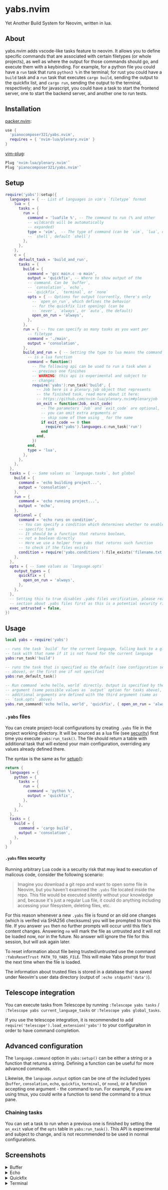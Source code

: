 # yabs.nvim

Yet Another Build System for Neovim, written in lua.

<!-- ![screenshot](./screenshot.png) -->

## About

yabs.nvim adds vscode-like tasks feature to neovim. It allows you to define specific commands that are associated with certain filetypes (or whole projects), as well as where the output for those commands should go, and execute them with a keybinding. For example, for a python file you could have a `run` task that runs `python3 %` in the terminal; for rust you could have a `build` task and a `run` task that executes `cargo build`, sending the output to the quickfix list, and `cargo run`, sending the output to the terminal, respectively; and for javascript, you could have a task to start the frontend server, one to start the backend server, and another one to run tests.

## Installation

[packer.nvim](https://github.com/wbthomason/packer.nvim):

```lua
use {
  'pianocomposer321/yabs.nvim',
  requires = { 'nvim-lua/plenary.nvim' }
}
```

[vim-plug](https://github.com/junegunn/vim-plug):

```lua
Plug 'nvim-lua/plenary.nvim'`
Plug 'pianocomposer321/yabs.nvim'`
```

## Setup

```lua
require('yabs'):setup({
  languages = { -- List of languages in vim's `filetype` format
    lua = {
      tasks = {
        run = {
          command = 'luafile %', -- The command to run (% and other
          -- wildcards will be automatically
          -- expanded)
          type = 'vim',  -- The type of command (can be `vim`, `lua`, or
          -- `shell`, default `shell`)
        },
      },
    },
    c = {
      default_task = 'build_and_run',
      tasks = {
        build = {
          command = 'gcc main.c -o main',
          output = 'quickfix', -- Where to show output of the
          -- command. Can be `buffer`,
          -- `consolation`, `echo`,
          -- `quickfix`, `terminal`, or `none`
          opts = { -- Options for output (currently, there's only
            -- `open_on_run`, which defines the behavior
            -- for the quickfix list opening) (can be
            -- `never`, `always`, or `auto`, the default)
            open_on_run = 'always',
          },
        },
        run = { -- You can specify as many tasks as you want per
          -- filetype
          command = './main',
          output = 'consolation',
        },
        build_and_run = { -- Setting the type to lua means the command
          -- is a lua function
          command = function()
            -- The following api can be used to run a task when a
            -- previous one finishes
            -- WARNING: this api is experimental and subject to
            -- changes
            require('yabs'):run_task('build', {
              -- Job here is a plenary.job object that represents
              -- the finished task, read more about it here:
              -- https://github.com/nvim-lua/plenary.nvim#plenaryjob
              on_exit = function(Job, exit_code)
                -- The parameters `Job` and `exit_code` are optional,
                -- you can omit extra arguments or
                -- skip some of them using _ for the name
                if exit_code == 0 then
                  require('yabs').languages.c:run_task('run')
                end
              end,
            })
          end,
          type = 'lua',
        },
      },
    },
  },
  tasks = { -- Same values as `language.tasks`, but global
    build = {
      command = 'echo building project...',
      output = 'consolation',
    },
    run = {
      command = 'echo running project...',
      output = 'echo',
    },
    optional = {
      command = 'echo runs on condition',
      -- You can specify a condition which determines whether to enable a
      -- specific task
      -- It should be a function that returns boolean,
      -- not a boolean directly
      -- Here we use a helper from yabs that returns such function
      -- to check if the files exists
      condition = require('yabs.conditions').file_exists('filename.txt'),
    },
  },
  opts = { -- Same values as `language.opts`
    output_types = {
      quickfix = {
        open_on_run = 'always',
      },
    },
  },
  -- Setting this to true disables .yabs files verification, please read the
  -- section about .yabs files first as this is a potential security risk.
  exec_untrusted = false,
})
```

## Usage

```lua
local yabs = require('yabs')

-- runs the task `build` for the current language, falling back to a global
-- task with that name if it is not found for the current language
yabs:run_task('build')

-- runs the task that is specified as the default (see configuration section
-- above), or the first one if not specified
yabs:run_default_task()

-- Run command `echo hello, world` directly. Output is specified by the second
-- argument (same possible values as `output` option for tasks above), and
-- additional arguments are defined with the third argument (same as
-- `task.opts` above)
yabs.run_command('echo hello, world', 'quickfix', { open_on_run = 'always' })
```

### `.yabs` files

You can create project-local configurations by creating `.yabs` file
in the project working directory. It will be sourced as a lua file
(see [security](#.yabs-files-security)) first time you execute `yabs:run_task()`.
The file should return a table with additional task that will extend your main
configuration, overriding any values already defined there.

The syntax is the same as for [setup()](#setup):

```lua
return {
  languages = {
    python = {
      tasks = {
        run = {
          command = 'python %',
          output = 'quickfix',
        },
      },
    },
  },
  tasks = {
    build = {
      command = 'cargo build',
      output = 'consolation',
    },
  }
}
```

#### `.yabs` files security

Running arbitrary Lua code is a security risk that may lead to execution
of malicous code, consider the following scenario:

> Imagine you download a git repo and want to open some file in Neovim,
> but you haven't examined the `.yabs` file located inside the repo. This
> file would be executed silently without your knowledge and, because it's
> just a regular Lua file, it could do anything including accessing your
> filesystem, deleting files, etc.

For this reason whenever a new `.yabs` file is found or an old one changes
(which is verifed via SHA256 checksums) you will be prompted to trust this
file. If you answer `yes` then no further prompts will occur until this file's
content changes. Answering `no` will mark the file as untrusted and it will
not be loaded now, nor in the future. No answer will ignore the file for this
session, but will ask again later.

To reset information about file being trusted/untrusted use the command
`:YabsResetTrust PATH_TO_YABS_FILE`. This will make Yabs prompt for trust
the next time when the file is loaded.

The information about trusted files is stored in a database that is saved
under Neovim's user data directory (output of `:echo stdpath('data')`).

## Telescope integration

You can execute tasks from Telescope by running `:Telescope yabs tasks` / `:Telescope yabs current_language_tasks` or `:Telescope yabs global_tasks`.

If you use the telescope integration, it is recommended to add `require('telescope').load_extension('yabs')` to your configuraiton in order to have command completion.

## Advanced configuration

The `language.command` option in `yabs:setup()` can be either a string or a function that returns a string. Defining a function can be useful for more advanced commands.

Likewise, the `language.output` option can be one of the included types (`buffer`, `consolation`, `echo`, `quickfix`, `terminal`, or `none`), or a function accepting one argument - the command to run. For example, if you are using tmux, you could write a function to send the command to a tmux pane.

### Chaining tasks

You can set a task to run when a previous one is finished by setting the `on_exit`
value of the `opts` table in `yabs:run_task()`. This API is experimental and
subject to change, and is not recommended to be used in normal configurations.

## Screenshots

<details>
<summary>Buffer</summary>

![buffer](./buffer.png)

</details>

<details>
<summary>Echo</summary>

![echo](./echo.png)

</details>

<details>
<summary>Quickfix</summary>

![quickfix](./quickfix.png)

</details>

<details>
<summary>Terminal</summary>

![termina](./terminal.png)

</details>
<!-- ![screenshot](./screenshot.png) -->
